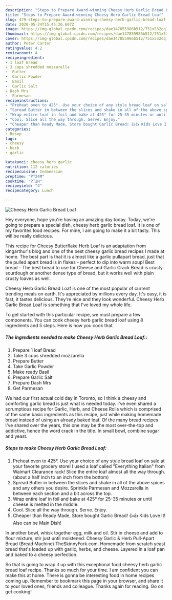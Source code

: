 ```yaml
---
description: "Steps to Prepare Award-winning Cheesy Herb Garlic Bread Loaf"
title: "Steps to Prepare Award-winning Cheesy Herb Garlic Bread Loaf"
slug: 479-steps-to-prepare-award-winning-cheesy-herb-garlic-bread-loaf
date: 2020-05-24T15:45:26.607Z
image: https://img-global.cpcdn.com/recipes/dae147855986b512/751x532cq70/cheesy-herb-garlic-bread-loaf-recipe-main-photo.jpg
thumbnail: https://img-global.cpcdn.com/recipes/dae147855986b512/751x532cq70/cheesy-herb-garlic-bread-loaf-recipe-main-photo.jpg
cover: https://img-global.cpcdn.com/recipes/dae147855986b512/751x532cq70/cheesy-herb-garlic-bread-loaf-recipe-main-photo.jpg
author: Peter Carter
ratingvalue: 4.2
reviewcount: 4
recipeingredient:
- 1 loaf Bread
- 3 cups shredded mozzarella
-  Butter
-  Garlic Powder
-  Basil
-  Garlic Salt
- Dash Mrs
-  Parmesan
recipeinstructions:
- "Preheat oven to 425°. Use your choice of any style bread loaf on sale at your favorite grocery store! I used a loaf called &#34;Everything Italian&#34; from Walmart Clearance rack! Slice the entire loaf almost all the way through. (about a half inch to an inch from the bottom)"
- "Spread Butter in between the slices and shake in all of the above spices and any others you desire. Sprinkle Parmesan and Mozzarella in between each section and a bit across the top."
- "Wrap entire loaf in foil and bake at 425° for 25-35 minutes or until cheese is melted in the middle."
- "Cool. Slice all the way through. Serve. Enjoy."
- "Cheaper than Ready Made, Store bought Garlic Bread! 👍👍 Kids Love It! Also can be Main Dish!"
categories:
- Resep
tags:
- cheesy
- herb
- garlic

katakunci: cheesy herb garlic
nutrition: 112 calories
recipecuisine: Indonesian
preptime: "PT24M"
cooktime: "PT2H"
recipeyield: "4"
recipecategory: Lunch

---
```



![Cheesy Herb Garlic Bread Loaf](https://img-global.cpcdn.com/recipes/dae147855986b512/751x532cq70/cheesy-herb-garlic-bread-loaf-recipe-main-photo.jpg)

Hey everyone, hope you're having an amazing day today. Today, we're going to prepare a special dish, cheesy herb garlic bread loaf. It is one of my favorites food recipes. For mine, I am going to make it a bit tasty. This will be really delicious.

This recipe for Cheesy Butterflake Herb Loaf is an adaptation from kingarthur&#39;s blog and one of the best cheesy garlic bread recipes I made at home. The best part is that it is almost like a garlic pullapart bread, just that the pulled apart bread is in flakes - perfect to dip into warm soup! Best bread - The best bread to use for Cheese and Garlic Crack Bread is crusty sourdough or another dense type of bread, but it works well with plain crusty loaves as well.

Cheesy Herb Garlic Bread Loaf is one of the most popular of current trending meals on earth. It's appreciated by millions every day. It's easy, it is fast, it tastes delicious. They're nice and they look wonderful. Cheesy Herb Garlic Bread Loaf is something that I've loved my whole life.


To get started with this particular recipe, we must prepare a few components. You can cook cheesy herb garlic bread loaf using 8 ingredients and 5 steps. Here is how you cook that.

##### The ingredients needed to make Cheesy Herb Garlic Bread Loaf::

1. Prepare 1 loaf Bread
1. Take 3 cups shredded mozzarella
1. Prepare  Butter
1. Take  Garlic Powder
1. Make ready  Basil
1. Prepare  Garlic Salt
1. Prepare Dash Mrs
1. Get  Parmesan


We had our first actual cold day in Toronto, so I think a cheesy and comforting garlic bread is just what is needed today. I&#39;ve even shared a scrumptious recipe for Garlic, Herb, and Cheese Rolls which is comprised of the same basic ingredients as this recipe, just while making homemade bread instead of using an already baked loaf. Of the many bread recipes I&#39;ve shared over the years, this one may be the most over-the-top and addictive, hence the word crack in the title. In small bowl, combine sugar and yeast. 

##### Steps to make Cheesy Herb Garlic Bread Loaf:

1. Preheat oven to 425°. Use your choice of any style bread loaf on sale at your favorite grocery store! I used a loaf called &#34;Everything Italian&#34; from Walmart Clearance rack! Slice the entire loaf almost all the way through. (about a half inch to an inch from the bottom)
1. Spread Butter in between the slices and shake in all of the above spices and any others you desire. Sprinkle Parmesan and Mozzarella in between each section and a bit across the top.
1. Wrap entire loaf in foil and bake at 425° for 25-35 minutes or until cheese is melted in the middle.
1. Cool. Slice all the way through. Serve. Enjoy.
1. Cheaper than Ready Made, Store bought Garlic Bread! 👍👍 Kids Love It! Also can be Main Dish!


In another bowl, whisk together egg, milk and oil. Stir in cheese and add to flour mixture; stir just until moistened. Cheesy Garlic &amp; Herb Pull-Apart Bread (Bread Machine) TheSkinnyFork.com. Homemade from scratch yeast bread that&#39;s loaded up with garlic, herbs, and cheese. Layered in a loaf pan and baked to a cheesy perfection. 

So that is going to wrap it up with this exceptional food cheesy herb garlic bread loaf recipe. Thanks so much for your time. I am confident you can make this at home. There is gonna be interesting food in home recipes coming up. Remember to bookmark this page in your browser, and share it to your loved ones, friends and colleague. Thanks again for reading. Go on get cooking!
